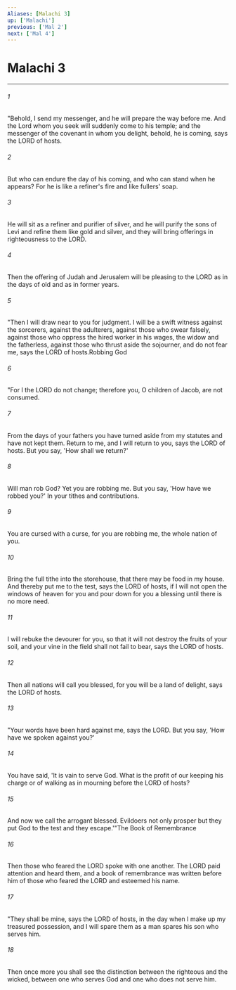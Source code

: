 ```yaml
---
Aliases: [Malachi 3]
up: ['Malachi']
previous: ['Mal 2']
next: ['Mal 4']
---
```

# Malachi 3
***



###### 1 
"Behold, I send my messenger, and he will prepare the way before me. And the Lord whom you seek will suddenly come to his temple; and the messenger of the covenant in whom you delight, behold, he is coming, says the LORD of hosts. 

###### 2 
But who can endure the day of his coming, and who can stand when he appears? For he is like a refiner's fire and like fullers' soap. 

###### 3 
He will sit as a refiner and purifier of silver, and he will purify the sons of Levi and refine them like gold and silver, and they will bring offerings in righteousness to the LORD. 

###### 4 
Then the offering of Judah and Jerusalem will be pleasing to the LORD as in the days of old and as in former years. 

###### 5 
"Then I will draw near to you for judgment. I will be a swift witness against the sorcerers, against the adulterers, against those who swear falsely, against those who oppress the hired worker in his wages, the widow and the fatherless, against those who thrust aside the sojourner, and do not fear me, says the LORD of hosts.Robbing God 

###### 6 
"For I the LORD do not change; therefore you, O children of Jacob, are not consumed. 

###### 7 
From the days of your fathers you have turned aside from my statutes and have not kept them. Return to me, and I will return to you, says the LORD of hosts. But you say, 'How shall we return?' 

###### 8 
Will man rob God? Yet you are robbing me. But you say, 'How have we robbed you?' In your tithes and contributions. 

###### 9 
You are cursed with a curse, for you are robbing me, the whole nation of you. 

###### 10 
Bring the full tithe into the storehouse, that there may be food in my house. And thereby put me to the test, says the LORD of hosts, if I will not open the windows of heaven for you and pour down for you a blessing until there is no more need. 

###### 11 
I will rebuke the devourer for you, so that it will not destroy the fruits of your soil, and your vine in the field shall not fail to bear, says the LORD of hosts. 

###### 12 
Then all nations will call you blessed, for you will be a land of delight, says the LORD of hosts. 

###### 13 
"Your words have been hard against me, says the LORD. But you say, 'How have we spoken against you?' 

###### 14 
You have said, 'It is vain to serve God. What is the profit of our keeping his charge or of walking as in mourning before the LORD of hosts? 

###### 15 
And now we call the arrogant blessed. Evildoers not only prosper but they put God to the test and they escape.'"The Book of Remembrance 

###### 16 
Then those who feared the LORD spoke with one another. The LORD paid attention and heard them, and a book of remembrance was written before him of those who feared the LORD and esteemed his name. 

###### 17 
"They shall be mine, says the LORD of hosts, in the day when I make up my treasured possession, and I will spare them as a man spares his son who serves him. 

###### 18 
Then once more you shall see the distinction between the righteous and the wicked, between one who serves God and one who does not serve him.
